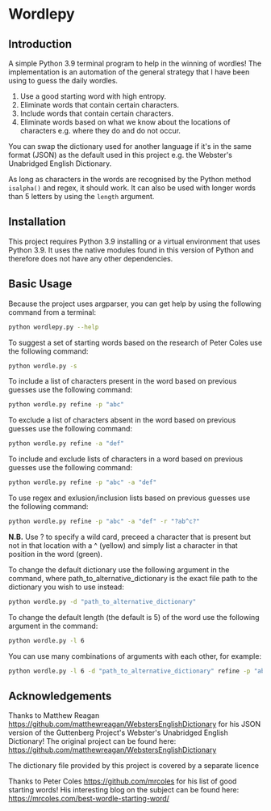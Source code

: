 # Wordlepy

## Introduction
A simple Python 3.9 terminal program to help in the winning of wordles!  The implementation is an automation of the
general strategy that I have been using to guess the daily wordles.  

1. Use a good starting word with high entropy.
1. Eliminate words that contain certain characters.
2. Include words that contain certain characters.
3. Eliminate words based on what we know about the locations of characters e.g. where they do and do not occur.

You can swap the dictionary used for another language if it's in the same format (JSON) as the default used in this 
project e.g. the Webster's Unabridged English Dictionary.  

As long as characters in the words are recognised by the Python method `isalpha()` and regex, it should work.
It can also be used with longer words than 5 letters by using the `length` argument.

## Installation
This project requires Python 3.9 installing or a virtual environment that uses Python 3.9.  It uses the native modules 
found in this version of Python and therefore does not have any other dependencies.

## Basic Usage
Because the project uses argparser, you can get help by using the following command from a terminal:

```bash
python wordlepy.py --help
```

To suggest a set of starting words based on the research of Peter Coles use the following command:

```bash
python wordle.py -s
```

To include a list of characters present in the word based on previous guesses use the following command:

```bash
python wordle.py refine -p "abc"
```

To exclude a list of characters absent in the word based on previous guesses use the following command:

```bash
python wordle.py refine -a "def"
```

To include and exclude lists of characters in a word based on previous guesses use the following command:

```bash
python wordle.py refine -p "abc" -a "def"
```

To use regex and exlusion/inclusion lists based on previous guesses use the following command:

```bash
python wordle.py refine -p "abc" -a "def" -r "?ab^c?"
```
**N.B.** Use ? to specify a wild card, preceed a character that is present but not in that location with a ^ (yellow)
and simply list a character in that position in the word (green).

To change the default dictionary use the following argument in the command, where path_to_alternative_dictionary is the 
exact file path to the dictionary you wish to use instead:

```bash
python wordle.py -d "path_to_alternative_dictionary"
```

To change the default length (the default is 5) of the word use the following argument in the command:

```bash
python wordle.py -l 6
```

You can use many combinations of arguments with each other, for example:

```bash
python wordle.py -l 6 -d "path_to_alternative_dictionary" refine -p "abc" -a "def" -r "?a^b^c?"
```

## Acknowledgements
Thanks to Matthew Reagan https://github.com/matthewreagan/WebstersEnglishDictionary for his JSON version of
the Guttenberg Project's Webster's Unabridged English Dictionary! 
The original project can be found here: https://github.com/matthewreagan/WebstersEnglishDictionary

The dictionary file provided by this project is covered by a separate licence

Thanks to Peter Coles https://github.com/mrcoles for his list of good starting words!
His interesting blog on the subject can be found here: https://mrcoles.com/best-wordle-starting-word/
